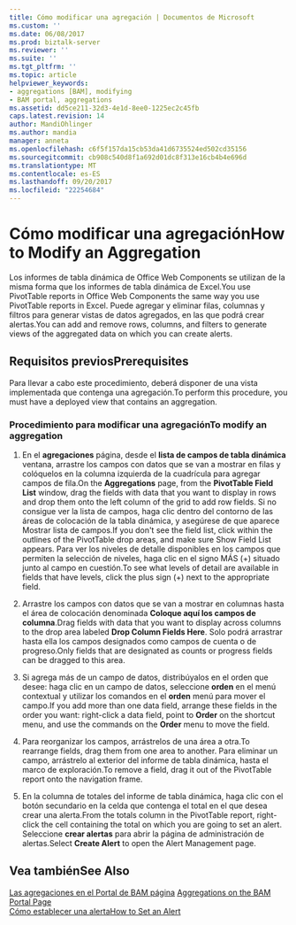 ```yaml
---
title: Cómo modificar una agregación | Documentos de Microsoft
ms.custom: ''
ms.date: 06/08/2017
ms.prod: biztalk-server
ms.reviewer: ''
ms.suite: ''
ms.tgt_pltfrm: ''
ms.topic: article
helpviewer_keywords:
- aggregations [BAM], modifying
- BAM portal, aggregations
ms.assetid: dd5ce211-32d3-4e1d-8ee0-1225ec2c45fb
caps.latest.revision: 14
author: MandiOhlinger
ms.author: mandia
manager: anneta
ms.openlocfilehash: c6f5f157da15cb53da41d6735524ed502cd35156
ms.sourcegitcommit: cb908c540d8f1a692d01dc8f313e16cb4b4e696d
ms.translationtype: MT
ms.contentlocale: es-ES
ms.lasthandoff: 09/20/2017
ms.locfileid: "22254684"
---
```

# <a name="how-to-modify-an-aggregation"></a><span data-ttu-id="61342-102">Cómo modificar una agregación</span><span class="sxs-lookup"><span data-stu-id="61342-102">How to Modify an Aggregation</span></span>
<span data-ttu-id="61342-103">Los informes de tabla dinámica de Office Web Components se utilizan de la misma forma que los informes de tabla dinámica de Excel.</span><span class="sxs-lookup"><span data-stu-id="61342-103">You use PivotTable reports in Office Web Components the same way you use PivotTable reports in Excel.</span></span> <span data-ttu-id="61342-104">Puede agregar y eliminar filas, columnas y filtros para generar vistas de datos agregados, en las que podrá crear alertas.</span><span class="sxs-lookup"><span data-stu-id="61342-104">You can add and remove rows, columns, and filters to generate views of the aggregated data on which you can create alerts.</span></span>  
  
## <a name="prerequisites"></a><span data-ttu-id="61342-105">Requisitos previos</span><span class="sxs-lookup"><span data-stu-id="61342-105">Prerequisites</span></span>  
 <span data-ttu-id="61342-106">Para llevar a cabo este procedimiento, deberá disponer de una vista implementada que contenga una agregación.</span><span class="sxs-lookup"><span data-stu-id="61342-106">To perform this procedure, you must have a deployed view that contains an aggregation.</span></span>  
  
### <a name="to-modify-an-aggregation"></a><span data-ttu-id="61342-107">Procedimiento para modificar una agregación</span><span class="sxs-lookup"><span data-stu-id="61342-107">To modify an aggregation</span></span>  
  
1.  <span data-ttu-id="61342-108">En el **agregaciones** página, desde el **lista de campos de tabla dinámica** ventana, arrastre los campos con datos que se van a mostrar en filas y colóquelos en la columna izquierda de la cuadrícula para agregar campos de fila.</span><span class="sxs-lookup"><span data-stu-id="61342-108">On the **Aggregations** page, from the **PivotTable Field List** window, drag the fields with data that you want to display in rows and drop them onto the left column of the grid to add row fields.</span></span> <span data-ttu-id="61342-109">Si no consigue ver la lista de campos, haga clic dentro del contorno de las áreas de colocación de la tabla dinámica, y asegúrese de que aparece Mostrar lista de campos.</span><span class="sxs-lookup"><span data-stu-id="61342-109">If you don't see the field list, click within the outlines of the PivotTable drop areas, and make sure Show Field List appears.</span></span> <span data-ttu-id="61342-110">Para ver los niveles de detalle disponibles en los campos que permiten la selección de niveles, haga clic en el signo MÁS (+) situado junto al campo en cuestión.</span><span class="sxs-lookup"><span data-stu-id="61342-110">To see what levels of detail are available in fields that have levels, click the plus sign (+) next to the appropriate field.</span></span>  
  
2.  <span data-ttu-id="61342-111">Arrastre los campos con datos que se van a mostrar en columnas hasta el área de colocación denominada **Coloque aquí los campos de columna**.</span><span class="sxs-lookup"><span data-stu-id="61342-111">Drag fields with data that you want to display across columns to the drop area labeled **Drop Column Fields Here**.</span></span> <span data-ttu-id="61342-112">Solo podrá arrastrar hasta ella los campos designados como campos de cuenta o de progreso.</span><span class="sxs-lookup"><span data-stu-id="61342-112">Only fields that are designated as counts or progress fields can be dragged to this area.</span></span>  
  
3.  <span data-ttu-id="61342-113">Si agrega más de un campo de datos, distribúyalos en el orden que desee: haga clic en un campo de datos, seleccione **orden** en el menú contextual y utilizar los comandos en el **orden** menú para mover el campo.</span><span class="sxs-lookup"><span data-stu-id="61342-113">If you add more than one data field, arrange these fields in the order you want: right-click a data field, point to **Order** on the shortcut menu, and use the commands on the **Order** menu to move the field.</span></span>  
  
4.  <span data-ttu-id="61342-114">Para reorganizar los campos, arrástrelos de una área a otra.</span><span class="sxs-lookup"><span data-stu-id="61342-114">To rearrange fields, drag them from one area to another.</span></span> <span data-ttu-id="61342-115">Para eliminar un campo, arrástrelo al exterior del informe de tabla dinámica, hasta el marco de exploración.</span><span class="sxs-lookup"><span data-stu-id="61342-115">To remove a field, drag it out of the PivotTable report onto the navigation frame.</span></span>  
  
5.  <span data-ttu-id="61342-116">En la columna de totales del informe de tabla dinámica, haga clic con el botón secundario en la celda que contenga el total en el que desea crear una alerta.</span><span class="sxs-lookup"><span data-stu-id="61342-116">From the totals column in the PivotTable report, right-click the cell containing the total on which you are going to set an alert.</span></span> <span data-ttu-id="61342-117">Seleccione **crear alertas** para abrir la página de administración de alertas.</span><span class="sxs-lookup"><span data-stu-id="61342-117">Select **Create Alert** to open the Alert Management page.</span></span>  
  
## <a name="see-also"></a><span data-ttu-id="61342-118">Vea también</span><span class="sxs-lookup"><span data-stu-id="61342-118">See Also</span></span>  
 <span data-ttu-id="61342-119">[Las agregaciones en el Portal de BAM página](../core/aggregations-on-the-bam-portal-page.md) </span><span class="sxs-lookup"><span data-stu-id="61342-119">[Aggregations on the BAM Portal Page](../core/aggregations-on-the-bam-portal-page.md) </span></span>  
 [<span data-ttu-id="61342-120">Cómo establecer una alerta</span><span class="sxs-lookup"><span data-stu-id="61342-120">How to Set an Alert</span></span>](../core/how-to-set-an-alert.md)